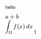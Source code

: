 hello

<img src="ltximg/README_c4a3f3a4b7cb133dfbfddf6ac20a3c614667a29b.png" alt="README_c4a3f3a4b7cb133dfbfddf6ac20a3c614667a29b.png" />


<div class="equation-container">
<span class="equation">
<img src="ltximg/README_beaf9e62a7d90478901ab70fa91ed2d0f3ce680f.png" alt="README_beaf9e62a7d90478901ab70fa91ed2d0f3ce680f.png" />
</span>
<span class="equation-label">
1
</span>
</div>

